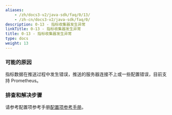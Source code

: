 ```yaml
---
aliases:
    - /zh/docs3-v2/java-sdk/faq/0/13/
    - /zh-cn/docs3-v2/java-sdk/faq/0/
description: 0-13 - 指标收集器发生异常
linkTitle: 0-13 - 指标收集器发生异常
title: 0-13 - 指标收集器发生异常
type: docs
weight: 13
---
```







### 可能的原因

指标数据在推送过程中发生错误，推送的服务器连接不上或一些配置错误，目前支持 Prometheus。

### 排查和解决步骤

请参考配置项参考手册[配置项参考手册](/zh-cn/overview/mannual/java-sdk/reference-manual/config/properties/#metrics)。